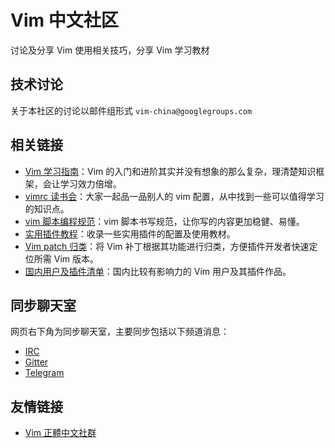 # Vim 中文社区

讨论及分享 Vim 使用相关技巧，分享 Vim 学习教材

## 技术讨论

关于本社区的讨论以邮件组形式 `vim-china@googlegroups.com`

## 相关链接

- [Vim 学习指南](https://github.com/vim-china/hello-vim)：Vim 的入门和进阶其实并没有想象的那么复杂，理清楚知识框架，会让学习效力倍增。
- [vimrc 读书会](https://github.com/vim-china/reading-vimrc)：大家一起品一品别人的 vim 配置，从中找到一些可以值得学习的知识点。
- [vim 脚本编程规范](https://github.com/vim-china/vim-script-style-guide)：vim 脚本书写规范，让你写的内容更加稳健、易懂。
- [实用插件教程](https://github.com/vim-china/plugins-tutorial)：收录一些实用插件的配置及使用教材。
- [Vim patch 归类](https://github.com/vim-china/vim-patch-index)：将 Vim 补丁根据其功能进行归类，方便插件开发者快速定位所需 Vim 版本。
- [国内用户及插件清单](https://github.com/vim-china/awesome-vimers)：国内比较有影响力的 Vim 用户及其插件作品。


## 同步聊天室

网页右下角为同步聊天室，主要同步包括以下频道消息：

- [IRC](https://webchat.freenode.net/?channels=vim-china)
- [Gitter](https://gitter.im/vim-china/Lobby)
- [Telegram](https://t.me/joinchat/EazwP0N3KINBeWdGcFACNw)

## 友情链接

- [Vim 正體中文社群](http://www.vim.tw/)
